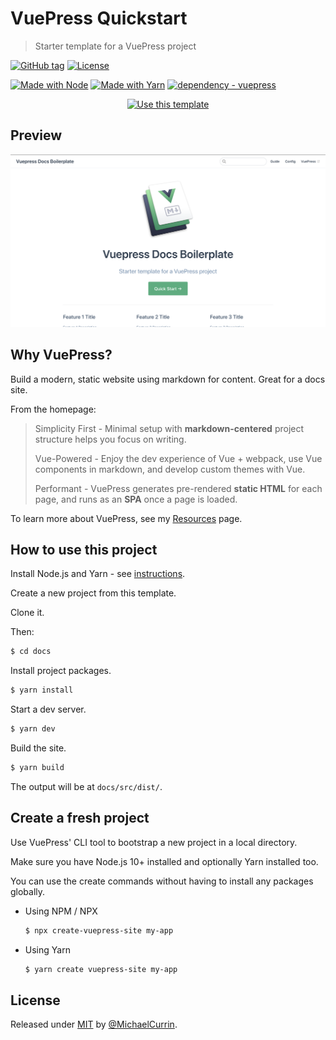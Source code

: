 # VuePress Quickstart
> Starter template for a VuePress project

[![GitHub tag](https://img.shields.io/github/tag/MichaelCurrin/vuepress-quickstart?include_prereleases=&sort=semver)](https://github.com/MichaelCurrin/vuepress-quickstart/releases/)
[![License](https://img.shields.io/badge/License-MIT-blue)](#license)

[![Made with Node](https://img.shields.io/badge/Node.js->=12-blue?logo=node.js&logoColor=white)](https://nodejs.org)
[![Made with Yarn](https://img.shields.io/badge/Yarn->=1-blue?logo=yarn&logoColor=white)](https://classic.yarnpkg.com)
[![dependency - vuepress](https://img.shields.io/badge/dependency-vuepress-blue)](https://www.npmjs.com/package/vuepress)


<div align="center">

[![Use this template](https://img.shields.io/badge/Generate-Use_this_template-2ea44f?style=for-the-badge)](https://github.com/MichaelCurrin/vuepress-quickstart/generate)

</div>


## Preview

<div align="center">
    <img src="/sample.png" alt="Sample screenshot" title="Sample screenshot" />
</div>


## Why VuePress?

Build a modern, static website using markdown for content. Great for a docs site.

From the homepage:

> Simplicity First - Minimal setup with **markdown-centered** project structure helps you focus on writing.
>
> Vue-Powered - Enjoy the dev experience of Vue + webpack, use Vue components in markdown, and develop custom themes with Vue.
>
> Performant - VuePress generates pre-rendered **static HTML** for each page, and runs as an **SPA** once a page is loaded.

To learn more about VuePress, see my [Resources](https://michaelcurrin.github.io/dev-resources/resources/javascript/packages/vuepress/) page.


## How to use this project

Install Node.js and Yarn - see [instructions](https://gist.github.com/bdc34c554fa3023ee81449eb77375fcb).

Create a new project from this template.

Clone it.

Then:

```sh
$ cd docs
```

Install project packages.

```sh
$ yarn install
```

Start a dev server.

```sh
$ yarn dev
```

Build the site.

```sh
$ yarn build
```

The output will be at `docs/src/dist/`.


## Create a fresh project

Use VuePress' CLI tool to bootstrap a new project in a local directory. 

Make sure you have Node.js 10+ installed and optionally Yarn installed too.

You can use the create commands without having to install any packages globally.

- Using NPM / NPX
    ```sh
    $ npx create-vuepress-site my-app
    ```
- Using Yarn
    ```sh
    $ yarn create vuepress-site my-app
    ```


## License

Released under [MIT](/LICENSE) by [@MichaelCurrin](https://github.com/MichaelCurrin).
